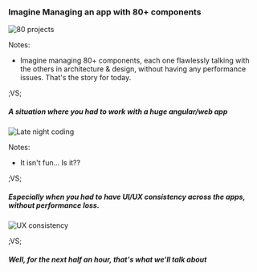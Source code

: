 ### Imagine Managing an app with 80+ components
![80 projects](assets/images/ng-perf/components.png) <!-- .element: style="height: 500px;" -->

Notes:

- Imagine managing 80+ components, each one flawlessly talking with the others in architecture & design, without having any performance issues. That's the story for today.

;VS;

##### A situation where you had to work with a huge angular/web app

![Late night coding](assets/images/angular-schematics/late-night-coding.png) <!-- .element: style="height: 500px;" -->

Notes:
- It isn't fun... Is it??

;VS;

##### Especially when you had to have UI/UX consistency across the apps, without performance loss.

![UX consistency](assets/images/angular-schematics/consistent-ux.gif) <!-- .element: style="height: 500px;" -->

;VS;

##### Well, for the next half an hour, that's what we'll talk about